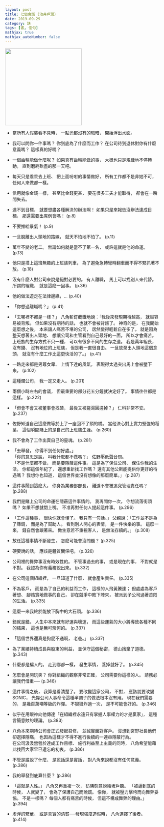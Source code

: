 ```yaml
---
layout: post
title: 七個會議 (池井戶潤)
date: 2019-09-29
category: 訣
tags: [書, 佳句]
mathjax: true
mathjax_autoNumber: false
---
```


<img src="https://doltegg.github.io/book/images/7meetings2.jpg" style="width:250px"/>

- 當所有人假裝看不見時，
一點光都沒有的晦暗，
開始浮出水面。

- 我可以問你一件事嗎？
你到底為了什麼而工作？
在公司待到退休對你有什麼意義嗎？
這樣真的好嗎？

- 一個齒輪能做什麼呢？
如果真有齒輪能做的事，
大概也只是規律地不停轉動，
直到磨耗殆盡的那一天吧。

- 每天只是乖乖去上班、 把上面吩咐的事情做好，
所有工作都不是非她不可，
任何人來做都一樣。

- 信用就像金錢一樣，
甚至比金錢更甚，
要花很多工夫才能取得，
卻會在一瞬間失去。



- 達不到目標，
就要想盡各種解決的辦法啊！
如果只是來報告沒辦法達成目標，
那還需要出席例會嗎！ (p.8)


- 不要推給景氣！ (p.9)


- 一旦脫離出人頭地的路線，
就天不怕地不怕了。 (p.11)


- 萬年不變的老二。
無論如何就是當不了第一名，
或許這就是他的命運。 (p.13)


- 他只是搭上這班無趣的上班族列車，
為了避免急轉彎時翻車而不得不緊抓著不放。 (p.18)


- 沒有什麼人對公司來說是絕對必要的。
有人離職，
馬上可以找別人來代替。
所謂的組織，
就是這麼一回事。 (p.36)


- 他的做法遊走在法律邊緣，... (p.40)


- 「你想過離職嗎？」 (p.41)


- 「去哪裡不都是一樣？」
八角斬釘截鐵地說：「我後來發現期待越高，
就越容易被背叛。
但如果沒有期待的話，
也就不會被背叛了。
神奇的是，
在我開始這麼想之後，
本來讓人痛苦不堪的公司，
居然變得輕鬆自在多了。
就是因為整天想著出人頭地、 想讓公司和主管看到自己最好的一面，
所以才會痛苦。
上班族的生存方式不只一種，
可以有很多不同的生存之道。
我是萬年組長，
沒有錢、 沒有地位的上班族，
但是我一直很自由。
一旦放棄出人頭地這個念頭，
就沒有什麼工作比這更快活的了。」 (p.41)


- 一路走來都是男尊女卑、 上情下達的風氣，
表現得太過突出馬上會被壓下來。 (p.102)


- 這種爛公司，
我一定又走人。 (p.201)


- 兩個小時左右的會議，
但最重要的部分花五分鐘就決定好了。
事情往往都是這樣。 (p.222)


- 「但會不會又被董事會找碴，
最後又被搓湯圓搓掉？」
仁科非常不安。 (p.237)


- 佐野知道自己這麼做等於上了一座回不了頭的橋。
當他決心對上實力堅強的稻葉，
這個瞬間賭上的是自己的上班族生涯。 (p.260)


- 我不會為了工作出賣自己的靈魂。 (p.281)


- 「去舉發，
你得不到任何好處。」<br />
「你的意思是說，
叫我什麼都不做嗎？」 佐野壓低聲音問。<br />
「不是什麼都不做，
而是要隱蔽這件事。
這是為了保住公司、 保住你我的生活。
你都這個年紀了，
還想重新找工作嗎？
還有其他公斯能提供你更好的待遇嗎？
我想你也知道，
這個世界並沒有想像的那麼簡單。」 (p.287)


- 這件事鬧到這麼大，
你身為業務部部長，
難道不會被追究管理責任嗎？ (p.288)


- 我們是賭上公司的命運在隱蔽這件事情的。
我再問你一次，
你想流落街頭嗎？
如果不想就閉上嘴。
不准再對任何人提起這件事。 (p.296)


- 「工作這種事，
很快你就會懂了。
我只有一句話。」
父親說：「工作並不是為了賺錢，
而是為了幫助人。
看到別人開心的表情，
是一件快樂的事。
這麼一來，
錢自然會跟著來。
做生意若不重視客人，
是無法存續的。」 (p.308)


- 放任這種事情不斷發生，
怎麼可能會沒問題？ (p.325)


- 硬要說的話，
應該是體質關係吧。 (p.326)


- 公司裡的舞弊事沒有時效性的。
不管事過去的事，
或是現在的事，
不對就是不對。
我認為你有義務說出來。 (p.332)


- 在公司這個組織裡，
一旦知道了什麼，
就會產生責任。 (p.335)


- 不為客戶，
而是為了自己的利益而工作，
這樣的人飛黃騰達；
但處處為客戶著想、 腳踏實地做事的自己，
卻在競爭中敗下陣來，
被派到子公司過著苦悶的生活。 (p.335)


- 這麼一來我終於能放下胸中的大石頭。 (p.336)


- 錯就是錯。
人生中本來就有好運與壞運，
而這些運氣的大小將導致各種不同的結果，
這也是無可奈何的。 (p.337)


- 「這個世界還真是狗屁不通啊， 老爸。」 (p.337)


- 為了業績持續成長與股東的利益，
並保守這個秘密，
德山捨棄了道德。 (p.343)


- 什麼都是騙人的。
走到哪都一樣，
發生事情，
蓋掉就好了。 (p.345)


- 怎麼會是開玩笑？
你對組織的觀察非常正確，
公司需要你這樣的人。
請務必讓我們借重── (p.346)


- 這件事情之後，
我算是看清楚了。
要改變這家公司，
不對，
應該說要改變 SONIC，
光靠公司人事命令這種半調子的做法根本沒有用。
現在我們需要的，
是幾百萬噸等級的炸彈。
不狠狠炸過一次，
是不可能會好的。 (p.346)


- 似乎在用眼神向他傳達「在組織裡永遠只有掌握人事權力的才是贏家」，
這種言簡意賅的理論。 (p.383)


- 八角本來期待公司會正式發起召修，
並誠實面對客戶。
沒想到宮野社長他們卻選擇隱瞞，
也因為這樣才不得不進行後續的一連串隱蔽行為。<br />
在公司汲汲營營於達成工作目標、  施行利益至上主義的同時，
八角希望能藉此找回大家早已遺忘的初衷。 (p.386)


- 不管是誰說了什麼、 是謊話還是實話，
對八角來說都沒有任何意義。 (p.386)


- 我的舉發到底算什麼？ (p.386)


- 「這就是人性。」
八角又再重複一次，
彷彿刻意說給坂戶聽。
「被逼到底的時候，
人就變了，
會為了保護自己而說謊。
像你，
就被壓力擊垮而向舞弊妥協。
不是一樣嗎？
每個人都有痛苦的時候，
但這不構成舞弊的理由。」 (p.394)


- 虛浮的繁華，
或是真實的清貧──發現強度造假時，
八角選擇了後者。 (p.414)
